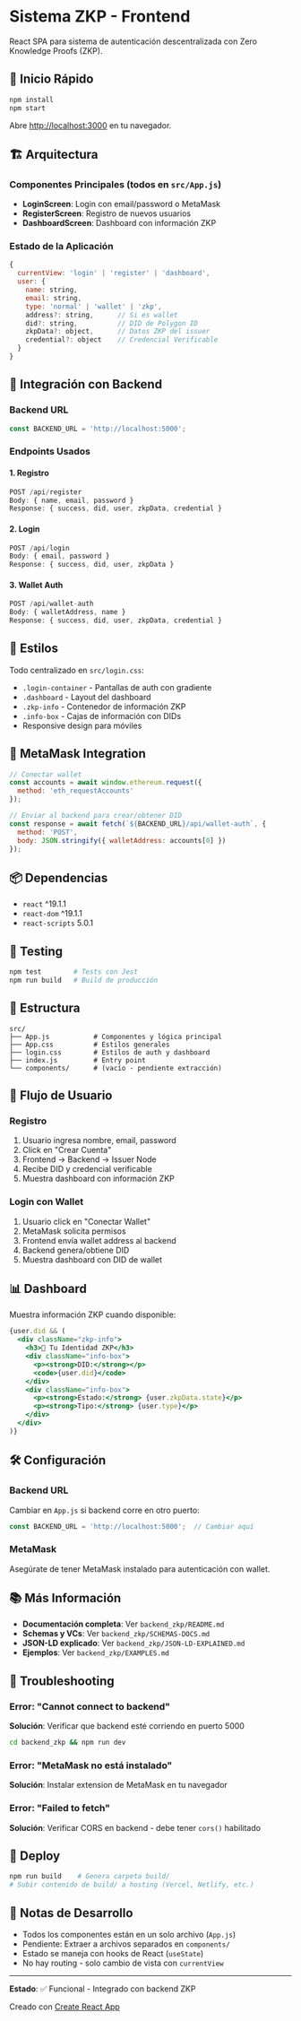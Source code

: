 # Sistema ZKP - Frontend

React SPA para sistema de autenticación descentralizada con Zero Knowledge Proofs (ZKP).

## 🚀 Inicio Rápido

```bash
npm install
npm start
```

Abre [http://localhost:3000](http://localhost:3000) en tu navegador.

## 🏗️ Arquitectura

### Componentes Principales (todos en `src/App.js`)

- **LoginScreen**: Login con email/password o MetaMask
- **RegisterScreen**: Registro de nuevos usuarios
- **DashboardScreen**: Dashboard con información ZKP

### Estado de la Aplicación

```javascript
{
  currentView: 'login' | 'register' | 'dashboard',
  user: {
    name: string,
    email: string,
    type: 'normal' | 'wallet' | 'zkp',
    address?: string,      // Si es wallet
    did?: string,          // DID de Polygon ID
    zkpData?: object,      // Datos ZKP del issuer
    credential?: object    // Credencial Verificable
  }
}
```

## 🔌 Integración con Backend

### Backend URL
```javascript
const BACKEND_URL = 'http://localhost:5000';
```

### Endpoints Usados

#### 1. Registro
```javascript
POST /api/register
Body: { name, email, password }
Response: { success, did, user, zkpData, credential }
```

#### 2. Login
```javascript
POST /api/login
Body: { email, password }
Response: { success, did, user, zkpData }
```

#### 3. Wallet Auth
```javascript
POST /api/wallet-auth
Body: { walletAddress, name }
Response: { success, did, user, zkpData, credential }
```

## 🎨 Estilos

Todo centralizado en `src/login.css`:

- `.login-container` - Pantallas de auth con gradiente
- `.dashboard` - Layout del dashboard
- `.zkp-info` - Contenedor de información ZKP
- `.info-box` - Cajas de información con DIDs
- Responsive design para móviles

## 🦊 MetaMask Integration

```javascript
// Conectar wallet
const accounts = await window.ethereum.request({
  method: 'eth_requestAccounts'
});

// Enviar al backend para crear/obtener DID
const response = await fetch(`${BACKEND_URL}/api/wallet-auth`, {
  method: 'POST',
  body: JSON.stringify({ walletAddress: accounts[0] })
});
```

## 📦 Dependencias

- `react` ^19.1.1
- `react-dom` ^19.1.1
- `react-scripts` 5.0.1

## 🧪 Testing

```bash
npm test        # Tests con Jest
npm run build   # Build de producción
```

## 📁 Estructura

```
src/
├── App.js           # Componentes y lógica principal
├── App.css          # Estilos generales
├── login.css        # Estilos de auth y dashboard
├── index.js         # Entry point
└── components/      # (vacío - pendiente extracción)
```

## 🔐 Flujo de Usuario

### Registro
1. Usuario ingresa nombre, email, password
2. Click en "Crear Cuenta"
3. Frontend → Backend → Issuer Node
4. Recibe DID y credencial verificable
5. Muestra dashboard con información ZKP

### Login con Wallet
1. Usuario click en "Conectar Wallet"
2. MetaMask solicita permisos
3. Frontend envía wallet address al backend
4. Backend genera/obtiene DID
5. Muestra dashboard con DID de wallet

## 📊 Dashboard

Muestra información ZKP cuando disponible:

```jsx
{user.did && (
  <div className="zkp-info">
    <h3>🔐 Tu Identidad ZKP</h3>
    <div className="info-box">
      <p><strong>DID:</strong></p>
      <code>{user.did}</code>
    </div>
    <div className="info-box">
      <p><strong>Estado:</strong> {user.zkpData.state}</p>
      <p><strong>Tipo:</strong> {user.type}</p>
    </div>
  </div>
)}
```

## 🛠️ Configuración

### Backend URL
Cambiar en `App.js` si backend corre en otro puerto:
```javascript
const BACKEND_URL = 'http://localhost:5000';  // Cambiar aquí
```

### MetaMask
Asegúrate de tener MetaMask instalado para autenticación con wallet.

## 📚 Más Información

- **Documentación completa**: Ver `backend_zkp/README.md`
- **Schemas y VCs**: Ver `backend_zkp/SCHEMAS-DOCS.md`
- **JSON-LD explicado**: Ver `backend_zkp/JSON-LD-EXPLAINED.md`
- **Ejemplos**: Ver `backend_zkp/EXAMPLES.md`

## 🐛 Troubleshooting

### Error: "Cannot connect to backend"
**Solución**: Verificar que backend esté corriendo en puerto 5000
```bash
cd backend_zkp && npm run dev
```

### Error: "MetaMask no está instalado"
**Solución**: Instalar extension de MetaMask en tu navegador

### Error: "Failed to fetch"
**Solución**: Verificar CORS en backend - debe tener `cors()` habilitado

## 🚀 Deploy

```bash
npm run build    # Genera carpeta build/
# Subir contenido de build/ a hosting (Vercel, Netlify, etc.)
```

## 📝 Notas de Desarrollo

- Todos los componentes están en un solo archivo (`App.js`)
- Pendiente: Extraer a archivos separados en `components/`
- Estado se maneja con hooks de React (`useState`)
- No hay routing - solo cambio de vista con `currentView`

---

**Estado**: ✅ Funcional - Integrado con backend ZKP

Creado con [Create React App](https://github.com/facebook/create-react-app)
